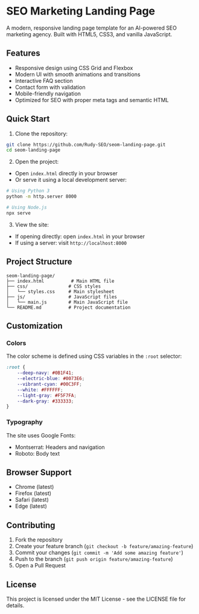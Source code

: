 # SEO Marketing Landing Page

A modern, responsive landing page template for an AI-powered SEO marketing agency. Built with HTML5, CSS3, and vanilla JavaScript.

## Features

- Responsive design using CSS Grid and Flexbox
- Modern UI with smooth animations and transitions
- Interactive FAQ section
- Contact form with validation
- Mobile-friendly navigation
- Optimized for SEO with proper meta tags and semantic HTML

## Quick Start

1. Clone the repository:
```bash
git clone https://github.com/Rudy-SEO/seom-landing-page.git
cd seom-landing-page
```

2. Open the project:
- Open `index.html` directly in your browser
- Or serve it using a local development server:
```bash
# Using Python 3
python -m http.server 8000

# Using Node.js
npx serve
```

3. View the site:
- If opening directly: open `index.html` in your browser
- If using a server: visit `http://localhost:8000`

## Project Structure

```
seom-landing-page/
├── index.html          # Main HTML file
├── css/               # CSS styles
│   └── styles.css     # Main stylesheet
├── js/                # JavaScript files
│   └── main.js        # Main JavaScript file
└── README.md          # Project documentation
```

## Customization

### Colors
The color scheme is defined using CSS variables in the `:root` selector:
```css
:root {
    --deep-navy: #0B1F41;
    --electric-blue: #0073E6;
    --vibrant-cyan: #00C3FF;
    --white: #FFFFFF;
    --light-gray: #F5F7FA;
    --dark-gray: #333333;
}
```

### Typography
The site uses Google Fonts:
- Montserrat: Headers and navigation
- Roboto: Body text

## Browser Support

- Chrome (latest)
- Firefox (latest)
- Safari (latest)
- Edge (latest)

## Contributing

1. Fork the repository
2. Create your feature branch (`git checkout -b feature/amazing-feature`)
3. Commit your changes (`git commit -m 'Add some amazing feature'`)
4. Push to the branch (`git push origin feature/amazing-feature`)
5. Open a Pull Request

## License

This project is licensed under the MIT License - see the LICENSE file for details.